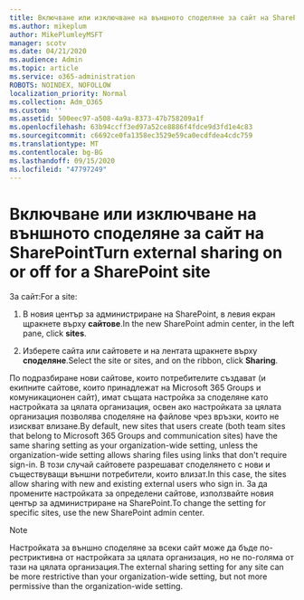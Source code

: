 ```yaml
---
title: Включване или изключване на външното споделяне за сайт на SharePoint
ms.author: mikeplum
author: MikePlumleyMSFT
manager: scotv
ms.date: 04/21/2020
ms.audience: Admin
ms.topic: article
ms.service: o365-administration
ROBOTS: NOINDEX, NOFOLLOW
localization_priority: Normal
ms.collection: Adm_O365
ms.custom: ''
ms.assetid: 500eec97-a508-4a9a-8373-47b758209a1f
ms.openlocfilehash: 63b94ccff3ed97a52ce8886f4fdce9d3fd1e4c83
ms.sourcegitcommit: c6692ce0fa1358ec3529e59ca0ecdfdea4cdc759
ms.translationtype: MT
ms.contentlocale: bg-BG
ms.lasthandoff: 09/15/2020
ms.locfileid: "47797249"
---
```

# <a name="turn-external-sharing-on-or-off-for-a-sharepoint-site"></a><span data-ttu-id="07f8c-102">Включване или изключване на външното споделяне за сайт на SharePoint</span><span class="sxs-lookup"><span data-stu-id="07f8c-102">Turn external sharing on or off for a SharePoint site</span></span>

<span data-ttu-id="07f8c-103">За сайт:</span><span class="sxs-lookup"><span data-stu-id="07f8c-103">For a site:</span></span>
  
1. <span data-ttu-id="07f8c-104">В новия център за администриране на SharePoint, в левия екран щракнете върху **сайтове**.</span><span class="sxs-lookup"><span data-stu-id="07f8c-104">In the new SharePoint admin center, in the left pane, click **sites**.</span></span>
    
2. <span data-ttu-id="07f8c-105">Изберете сайта или сайтовете и на лентата щракнете върху **споделяне**.</span><span class="sxs-lookup"><span data-stu-id="07f8c-105">Select the site or sites, and on the ribbon, click **Sharing**.</span></span>
    
<span data-ttu-id="07f8c-106">По подразбиране нови сайтове, които потребителите създават (и екипните сайтове, които принадлежат на Microsoft 365 Groups и комуникационен сайт), имат същата настройка за споделяне като настройката за цялата организация, освен ако настройката за цялата организация позволява споделяне на файлове чрез връзки, които не изискват влизане.</span><span class="sxs-lookup"><span data-stu-id="07f8c-106">By default, new sites that users create (both team sites that belong to Microsoft 365 Groups and communication sites) have the same sharing setting as your organization-wide setting, unless the organization-wide setting allows sharing files using links that don't require sign-in.</span></span> <span data-ttu-id="07f8c-107">В този случай сайтовете разрешават споделянето с нови и съществуващи външни потребители, които влизат.</span><span class="sxs-lookup"><span data-stu-id="07f8c-107">In this case, the sites allow sharing with new and existing external users who sign in.</span></span> <span data-ttu-id="07f8c-108">За да промените настройката за определени сайтове, използвайте новия център за администриране на SharePoint.</span><span class="sxs-lookup"><span data-stu-id="07f8c-108">To change the setting for specific sites, use the new SharePoint admin center.</span></span>
  
> [!NOTE]
> <span data-ttu-id="07f8c-109">Настройката за външно споделяне за всеки сайт може да бъде по-рестриктивна от настройката за цялата организация, но не по-голяма от тази на цялата организация.</span><span class="sxs-lookup"><span data-stu-id="07f8c-109">The external sharing setting for any site can be more restrictive than your organization-wide setting, but not more permissive than the organization-wide setting.</span></span> 
  

